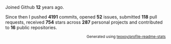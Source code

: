 Joined Github **12** years ago.

Since then I pushed **4191** commits, opened **52** issues, submitted **118** pull requests, received **754** stars across **287** personal projects and contributed to **16** public repositories.

<p align="right"><sub>Generated using <a href="https://github.com/marketplace/actions/profile-readme-stats">teoxoy/profile-readme-stats</a></sub></p>
